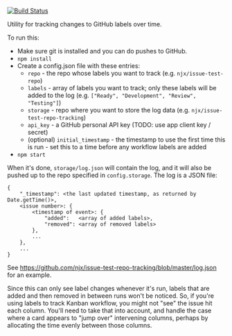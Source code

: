 [![Build Status](https://travis-ci.org/njx/github-label-tracker.svg?branch=master)](https://travis-ci.org/njx/github-label-tracker)

Utility for tracking changes to GitHub labels over time.

To run this:

* Make sure git is installed and you can do pushes to GitHub.
* `npm install`
* Create a config.json file with these entries:
    * `repo` - the repo whose labels you want to track (e.g. `njx/issue-test-repo`)
    * `labels` - array of labels you want to track; only these labels will be added to the log (e.g. `["Ready", "Development", "Review", "Testing"]`)
    * `storage` - repo where you want to store the log data (e.g. `njx/issue-test-repo-tracking`)
    * `api_key` - a GitHub personal API key (TODO: use app client key / secret)
    * (optional) `initial_timestamp` - the timestamp to use the first time this is run - set this to a time before any workflow labels are added
* `npm start`

When it's done, `storage/log.json` will contain the log, and it will also be pushed
up to the repo specified in `config.storage`. The log is a JSON file:

```
{
    "_timestamp": <the last updated timestamp, as returned by Date.getTime()>,
    <issue number>: {
        <timestamp of event>: {
            "added":   <array of added labels>,
            "removed": <array of removed labels>
        },
        ...
    },
    ...
}
```

See https://github.com/njx/issue-test-repo-tracking/blob/master/log.json for an example.

Since this can only see label changes whenever it's run, labels that are added and then removed
in between runs won't be noticed. So, if you're using labels to track Kanban workflow, you might
not "see" the issue hit each column. You'll need to take that into account, and handle the case
where a card appears to "jump over" intervening columns, perhaps by allocating the time evenly
between those columns.
